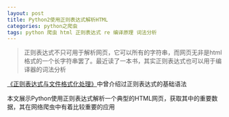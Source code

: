 ```yaml
---
layout: post
title: Python2使用正则表达式解析HTML
categories: python之爬虫
tags: python 爬虫 html 正则表达式 re 编译原理 词法分析
---
```


>正则表达式不只可用于解析网页，它可以所有的字符串，而网页无非是html格式的一个长字符串罢了。最近读了一本书，其实正则表达式也可以用于编译器的词法分析

[《正则表达式与文件格式化处理》](http://www.xumenger.com/regex-20160904/)中曾介绍过正则表达式的基础语法

本文展示Python使用正则表达式解析一个典型的HTML网页，获取其中的重要数据，其在网络爬虫中有着比较重要的应用

